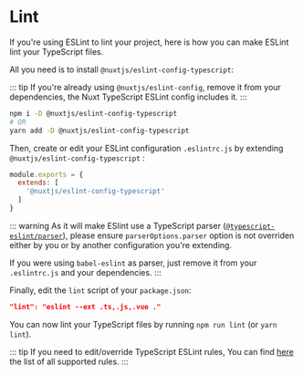 # Lint

If you're using ESLint to lint your project, here is how you can make ESLint lint your TypeScript files.

All you need is to install `@nuxtjs/eslint-config-typescript`:

::: tip
If you're already using `@nuxtjs/eslint-config`, remove it from your dependencies, the Nuxt TypeScript ESLint config includes it.
:::

```sh
npm i -D @nuxtjs/eslint-config-typescript
# OR
yarn add -D @nuxtjs/eslint-config-typescript
```

Then, create or edit your ESLint configuration `.eslintrc.js` by extending `@nuxtjs/eslint-config-typescript` :
```js
module.exports = {
  extends: [
    '@nuxtjs/eslint-config-typescript'
  ]
}
```
::: warning 
As it will make ESlint use a TypeScript parser ([`@typescript-eslint/parser`](https://github.com/typescript-eslint/typescript-eslint/tree/master/packages/parser)), please ensure `parserOptions.parser` option is not overriden either by you or by another configuration you're extending.

If you were using `babel-eslint` as parser, just remove it from your `.eslintrc.js` and your dependencies.
:::

Finally, edit the `lint` script of your `package.json`:

```json
"lint": "eslint --ext .ts,.js,.vue ."
```

</div>

You can now lint your TypeScript files by running `npm run lint` (or `yarn lint`).

::: tip
If you need to edit/override TypeScript ESLint rules, You can find [here](https://github.com/typescript-eslint/typescript-eslint/tree/master/packages/eslint-plugin#supported-rules) the list of all supported rules.
:::
